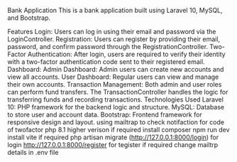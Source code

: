 Bank Application
This is a bank application built using Laravel 10, MySQL, and Bootstrap.

Features
Login: Users can log in using their email and password via the LoginController.
Registration: Users can register by providing their email, password, and confirm password through the RegistrationController.
Two-Factor Authentication: After login, users are required to verify their identity with a two-factor authentication code sent to their registered email.
Dashboard:
Admin Dashboard: Admin users can create new accounts and view all accounts.
User Dashboard: Regular users can view and manage their own accounts.
Transaction Management: Both admin and user roles can perform fund transfers. The TransactionController handles the logic for transferring funds and recording transactions.
Technologies Used
Laravel 10: PHP framework for the backend logic and structure.
MySQL: Database to store user and account data.
Bootstrap: Frontend framework for responsive design and layout.
using mailtrap to check notifaction for code of twofactor
 php 8.1 higher verison
 if required install composer
 npm run dev
 install vite if required
 php artisan migrate
(http://127.0.0.1:8000/login) for login
http://127.0.0.1:8000/register for tegister
if required change mailtrp details in .env file

 
